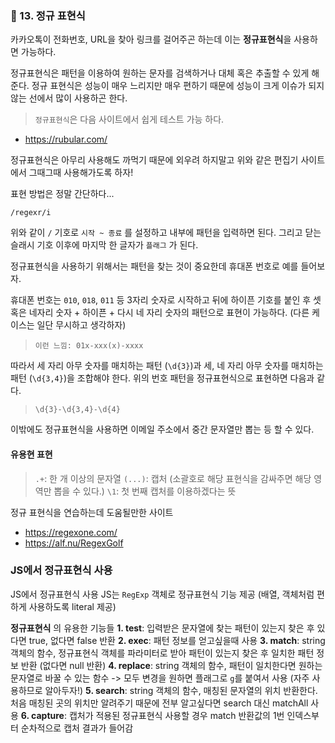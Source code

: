### 📌 13. 정규 표현식

카카오톡이 전화번호, URL을 찾아 링크를 걸어주곤 하는데 이는 **정규표현식**을 사용하면 가능하다.

정규표현식은 패턴을 이용하여 원하는 문자를 검색하거나 대체 혹은 추출할 수 있게 해준다. 정규 표현식은 성능이 매우 느리지만 매우 편하기 때문에 성능이 크게 이슈가 되지 않는 선에서 많이 사용하곤 한다.

> `정규표현식`은 다음 사이트에서 쉽게 테스트 가능 하다.
- https://rubular.com/

정규표현식은 아무리 사용해도 까먹기 때문에 외우려 하지말고 위와 같은 편집기 사이트에서 그때그때 사용해가도록 하자!

표현 방법은 정말 간단하다...

```
/regexr/i
```

위와 같이 `/` 기호로 `시작 ~ 종료` 를 설정하고 내부에 패턴을 입력하면 된다. 그리고 닫는 슬래시 기호 이후에 마지막 한 글자가 `플래그` 가 된다.

정규표현식을 사용하기 위해서는 패턴을 찾는 것이 중요한데 휴대폰 번호로 예를 들어보자.

휴대폰 번호는 `010`, `018`, `011` 등 3자리 숫자로 시작하고 뒤에 하이픈 기호를 붙인 후 셋 혹은 네자리 숫자 + 하이픈 + 다시 네 자리 숫자의 패턴으로 표현이 가능하다. (다른 케이스는 일단 무시하고 생각하자)

> `이런 느낌: 01x-xxx(x)-xxxx`

따라서 세 자리 아무 숫자를 매치하는 패턴 (`\d{3}`)과 세, 네 자리 아무 숫자를 매치하는 패턴 (`\d{3,4}`)을 조합해야 한다. 위의 번호 패턴을 정규표현식으로 표현하면 다음과 같다.

> `\d{3}-\d{3,4}-\d{4}`

이밖에도 정규표현식을 사용하면 이메일 주소에서 중간 문자열만 뽑는 등 할 수 있다.

#### 유용현 표현

> `.+`: 한 개 이상의 문자열
`(...)`: 캡처 (소괄호로 해당 표현식을 감싸주면 해당 영역만 뽑을 수 있다.)
`\1`: 첫 번째 캡처를 이용하겠다는 뜻

정규 표현식을 연습하는데 도움될만한 사이트

- https://regexone.com/
- https://alf.nu/RegexGolf

### JS에서 정규표현식 사용

JS에서 정규표현식 사용
JS는 `RegExp` 객체로 정규표현식 기능 제공 (배열, 객체처럼 편하게 사용하도록 literal 제공)

**정규표현식** 의 유용한 기능들
**1. test**: 입력받은 문자열에 찾는 패턴이 있는지 찾은 후 있다면 true, 없다면 false 반환
**2. exec**: 패턴 정보를 얻고싶을때 사용
**3. match**: string 객체의 함수, 정규표현식 객체를 파라미터로 받아 패턴이 있는지 찾은 후 일치한 패턴 정보 반환 (없다면 null 반환)
**4. replace**: string 객체의 함수, 패턴이 일치한다면 원하는 문자열로 바꿀 수 있는 함수 -> 모두 변경을 원하면 플래그로 `g`를 붙여서 사용 (자주 사용하므로 알아두자!)
**5. search**: string 객체의 함수, 매칭된 문자열의 위치 반환한다. 처음 매칭된 곳의 위치만 알려주기 때문에 전부 알고싶다면 search 대신 matchAll 사용
**6. capture**: 캡처가 적용된 정규표현식 사용할 경우 match 반환값의 1번 인덱스부터 순차적으로 캡처 결과가 들어감


